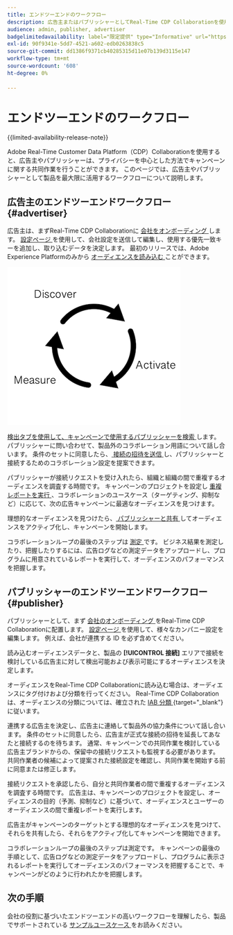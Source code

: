 ```yaml
---
title: エンドツーエンドのワークフロー
description: 広告主またはパブリッシャーとしてReal-Time CDP Collaborationを使用するエンドツーエンドのワークフローを理解する
audience: admin, publisher, advertiser
badgelimitedavailability: label="限定提供" type="Informative" url="https://helpx.adobe.com/jp/legal/product-descriptions/real-time-customer-data-platform-collaboration.html newtab=true"
exl-id: 90f9341e-5dd7-4521-a602-edb0263838c5
source-git-commit: dd1386f9371cb40285315d11e07b139d3115e147
workflow-type: tm+mt
source-wordcount: '608'
ht-degree: 0%

---
```


# エンドツーエンドのワークフロー

{{limited-availability-release-note}}

Adobe Real-Time Customer Data Platform（CDP）Collaborationを使用すると、広告主やパブリッシャーは、プライバシーを中心とした方法でキャンペーンに関する共同作業を行うことができます。 このページでは、広告主やパブリッシャーとして製品を最大限に活用するワークフローについて説明します。

## 広告主のエンドツーエンドワークフロー {#advertiser}

広告主は、まずReal-Time CDP Collaborationに [ 会社をオンボーディング ](/help/guide/setup/onboard-organization.md) します。 [ 設定ページ ](/help/guide/setup/setup-overview.md) を使用して、会社設定を送信して編集し、使用する優先一致キーを追加し、取り込むデータを決定します。 最初のリリースでは、Adobe Experience Platformのみから [ オーディエンスを読み込む ](/help/guide/setup/onboard-audiences.md) ことができます。

![ 広告主を検出、共有、測定します。](/help/assets/end-to-end-workflow/discover-activate-measure.png)

[ 検出タブを使用して、キャンペーンで使用するパブリッシャーを検索 ](/help/guide/connect/discover-publishers.md) します。 パブリッシャーに問い合わせて、製品外のコラボレーション用語について話し合います。 条件のセットに同意したら、[ 接続の招待を送信 ](/help/guide/connect/establishing-connections.md) し、パブリッシャーと接続するためのコラボレーション設定を提案できます。

パブリッシャーが接続リクエストを受け入れたら、組織と組織の間で重複するオーディエンスを調査する時間です。 キャンペーンのプロジェクトを設定し [ 重複レポートを実行 ](/help/guide/collaborate/discover.md)、コラボレーションのユースケース（ターゲティング、抑制など）に応じて、次の広告キャンペーンに最適なオーディエンスを見つけます。

理想的なオーディエンスを見つけたら、[ パブリッシャーと共有 ](/help/guide/collaborate/share.md) してオーディエンスをアクティブ化し、キャンペーンを開始します。

コラボレーションループの最後のステップは [ 測定 ](/help/guide/collaborate/measure.md) です。 ビジネス結果を測定したり、把握したりするには、広告ログなどの測定データをアップロードし、プログラムに用意されているレポートを実行して、オーディエンスのパフォーマンスを把握します。

## パブリッシャーのエンドツーエンドワークフロー {#publisher}

パブリッシャーとして、まず [ 会社のオンボーディング ](/help/guide/setup/onboard-organization.md) をReal-Time CDP Collaborationに配置します。 [ 設定ページ ](/help/guide/setup/setup-overview.md) を使用して、様々なカンパニー設定を編集します。 例えば、会社が連携する ID を必ず含めてください。

読み込むオーディエンスデータと、製品の **[!UICONTROL 接続]** エリアで接続を検討している広告主に対して検出可能および表示可能にするオーディエンスを決定します。

オーディエンスをReal-Time CDP Collaborationに読み込む場合は、オーディエンスにタグ付けおよび分類を行ってください。 Real-Time CDP Collaborationは、オーディエンスの分類については、確立された [IAB 分類 ](https://www.iab.com/guidelines/content-taxonomy/){target="_blank"} に従います。

連携する広告主を決定し、広告主に連絡して製品外の協力条件について話し合います。 条件のセットに同意したら、広告主が正式な接続の招待を延長してあなたと接続するのを待ちます。 通常、キャンペーンでの共同作業を検討している広告主ブランドからの、保留中の接続リクエストも監視する必要があります。 共同作業者の候補によって提案された接続設定を確認し、共同作業を開始する前に同意または修正します。

接続リクエストを承認したら、自分と共同作業者の間で重複するオーディエンスを調査する時間です。 広告主は、キャンペーンのプロジェクトを設定し、オーディエンスの目的（予測、抑制など）に基づいて、オーディエンスとユーザーのオーディエンスの間で重複レポートを実行します。

広告主がキャンペーンのターゲットとする理想的なオーディエンスを見つけて、それらを共有したら、それらをアクティブ化してキャンペーンを開始できます。

コラボレーションループの最後のステップは測定です。 キャンペーンの最後の手順として、広告ログなどの測定データをアップロードし、プログラムに表示されるレポートを実行してオーディエンスのパフォーマンスを把握することで、キャンペーンがどのように行われたかを把握します。

## 次の手順

会社の役割に基づいたエンドツーエンドの高いワークフローを理解したら、製品でサポートされている [ サンプルユースケース ](/help/guide/use-cases-benefits.md) をお読みください。
